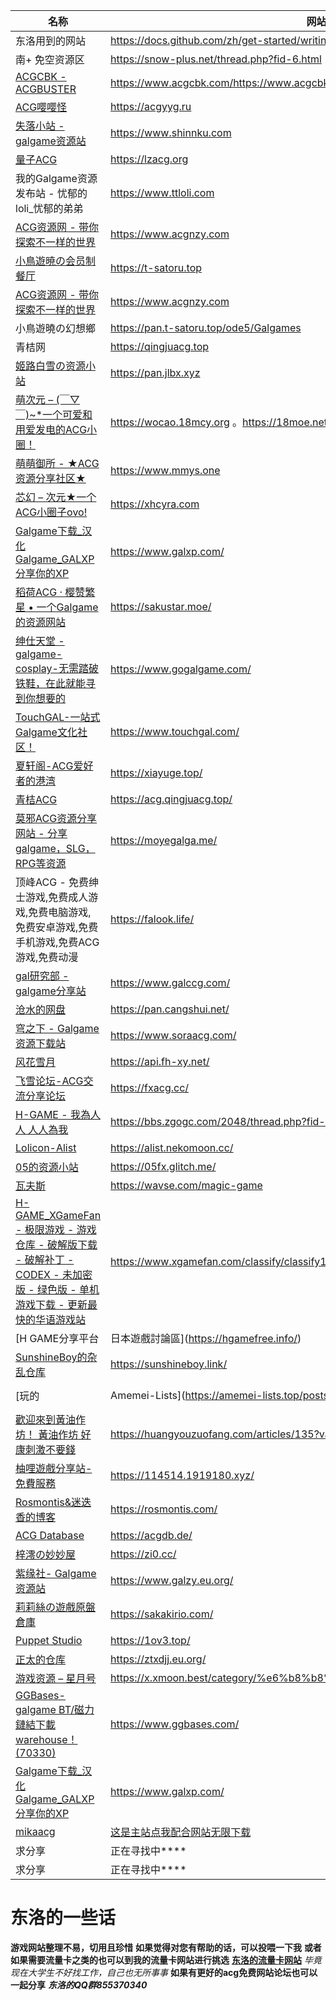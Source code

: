 | 名称         | 网站                | 简介     |
| ---           | ---                  |---|
| 东洛用到的网站 |  https://docs.github.com/zh/get-started/writing-on-github        |勿动|
|  南+  免空资源区  | https://snow-plus.net/thread.php?fid-6.html       |论坛性质|
| [ACGCBK - ACGBUSTER](https://www.acgcbk11.vip/)    | https://www.acgcbk.com/https://www.acgcbk11.vip/       |积分下载|
| [ACG嘤嘤怪](https://acgyyg.ru/)    | https://acgyyg.ru |    免费|
| [失落小站 - galgame资源站 ](https://www.shinnku.com/)     | https://www.shinnku.com       |免费|
| [量子ACG](https://lzacg.org/)    | https://lzacg.org|        免费|
|我的Galgame资源发布站 - 忧郁的loli_忧郁的弟弟   | https://www.ttloli.com        |免费|
|[ACG资源网 - 带你探索不一样的世界](https://www.acgnzy.com/)     | https://www.acgnzy.com       |免费|
| [小鳥遊暁の会员制餐厅](https://t-satoru.top/)    | https://t-satoru.top|        免费|
| [ACG资源网 - 带你探索不一样的世界](https://www.acgnzy.com/)  |https://www.acgnzy.com|        免费|
|  小鳥遊曉の幻想鄉 |https://pan.t-satoru.top/ode5/Galgames|        免费|
| 青桔网  | https://qingjuacg.top|        免费|
| [姬路白雪の资源小站](https://pan.jlbx.xyz/)  | https://pan.jlbx.xyz |        免费|
| [萌次元 – (￣▽￣)~*一个可爱和用爱发电的ACG小圈！](https://wocao.18mcy.org/)  | https://wocao.18mcy.org 。https://18moe.net/up.html |      免费|
|[萌萌御所 - ★ACG资源分享社区★](https://www.mmys.one/)  | https://www.mmys.one |      免费|
| [芯幻 – 次元★一个ACG小圈子ovo!](https://xhcyra.com/)  | https://xhcyra.com|        免费|
 | [Galgame下载_汉化Galgame_GALXP分享你的XP](https://www.galxp.com/)      | https://www.galxp.com/     |  免费   |
 |  [稻荷ACG · 樱赞繁星 • 一个Galgame的资源网站](https://sakustar.moe/)      | https://sakustar.moe/     | 免费    |
 |   [绅仕天堂 - galgame-cosplay-无需踏破铁鞋，在此就能寻到你想要的](https://www.gogalgame.com/)     |  https://www.gogalgame.com/    |    免费 |
 |  [TouchGAL-一站式Galgame文化社区！](https://www.touchgal.com/)     |   https://www.touchgal.com/   | 免费    |
 |  [夏轩阁-ACG爱好者的港湾](https://xiayuge.top/)     |  https://xiayuge.top/    |  免费   |
 |     [青桔ACG  ](https://acg.qingjuacg.top/) |   https://acg.qingjuacg.top/   | 免费  |
 |  [莫邪ACG资源分享网站 - 分享galgame，SLG，RPG等资源](https://moyegalga.me/)     |   https://moyegalga.me/   |   免费 |
 |   顶峰ACG - 免费绅士游戏,免费成人游戏,免费电脑游戏,免费安卓游戏,免费手机游戏,免费ACG游戏,免费动漫    |   https://falook.life/   |免费  |
 |     [gal研究部 - galgame分享站 ](https://www.galccg.com/)  |     https://www.galccg.com/ |   免费  |
 | [沧水的网盘](https://pan.cangshui.net/)       |   https://pan.cangshui.net/   | 免费  |
 |   [穹之下 - Galgame资源下载站 ](https://www.soraacg.com/)    | https://www.soraacg.com/     | 免费    |
 |  [风花雪月](https://api.fh-xy.net/)   | https://api.fh-xy.net/   | 免费    |
 |  [飞雪论坛-ACG交流分享论坛    ](https://fxacg.cc/)| https://fxacg.cc/     | 免费    |
 |  [H-GAME - 我為人人 人人為我](https://bbs.zgogc.com/2048/thread.php?fid-66.html)   | https://bbs.zgogc.com/2048/thread.php?fid-66.html     | 免费    |
|  [Lolicon-Alist ](https://alist.nekomoon.cc/)  |   https://alist.nekomoon.cc/ |  免费  |
|  [05的资源小站](https://05fx.glitch.me/)   |   https://05fx.glitch.me/ |  免费  |
|  [瓦夫斯](https://wavse.com/magic-game)   |   https://wavse.com/magic-game |   免费  |
|  [H-GAME_XGameFan - 极限游戏 - 游戏仓库 - 破解版下载 - 破解补丁 - CODEX - 未加密版 - 绿色版 - 单机游戏下载 - 更新最快的华语游戏站](https://www.xgamefan.com/classify/classify10011001.html)  | https://www.xgamefan.com/classify/classify10011001.html   |  免费   |
| [H GAME分享平台|日本遊戲討論區](https://hgamefree.info/)    |  https://hgamefree.info/  |   免费  |
|  [SunshineBoy的杂乱仓库](https://sunshineboy.link/)  | https://sunshineboy.link/   |   免费  |
|[玩的 | Amemei-Lists](https://amemei-lists.top/posts/49e03169/)    |  https://amemei-lists.top/posts/49e03169/  |   在线游玩  |
|  [歡迎來到黃油作坊！ 黃油作坊 好康刺激不要錢 ](https://huangyouzuofang.com/articles/135?variant=zh-hant)  | https://huangyouzuofang.com/articles/135?variant=zh-hant   | 在线游玩 |
|  [柚哩遊戲分享站-免費服務 ](https://114514.1919180.xyz/)  |  https://114514.1919180.xyz/  |   免费  |
|  [Rosmontis&迷迭香的博客](https://rosmontis.com/)  |    https://rosmontis.com/|   生肉  |
| [ACG Database](https://acgdb.de/)   |  https://acgdb.de/  |   免费  |
| [梓澪の妙妙屋](https://zi0.cc/)   |   https://zi0.cc/ |   免费  |
|   [紫缘社- Galgame资源站](https://www.galzy.eu.org/) |https://www.galzy.eu.org/    |   免费  |
|   [莉莉絲の遊戲原盤倉庫](https://sakakirio.com/)  | https://sakakirio.com/   |   免费  |
|  [Puppet Studio](https://1ov3.top/)  |  https://1ov3.top/  |   免费  |
|  [正太的仓库](https://ztxdjj.eu.org/)  | https://ztxdjj.eu.org/   |   免费  |
 | [游戏资源 – 星月号](https://x.xmoon.best/category/%e6%b8%b8%e6%88%8f%e8%b5%84%e6%ba%90)    |   https://x.xmoon.best/category/%e6%b8%b8%e6%88%8f%e8%b5%84%e6%ba%90 | 猎奇    |
 |  [GGBases-galgame BT/磁力鏈結下載warehouse！ (70330)](https://www.ggbases.com/)   | https://www.ggbases.com/   | 磁力  |
 |  [Galgame下载_汉化Galgame_GALXP分享你的XP](https://www.galxp.com/)  | https://www.galxp.com/   | 磁力  |
 |  [mikaacg](https://www.mikiacg.org)   |[这是主站](https://drive.mikiacg.vip)[点我配合网站无限下载](https://drive.mikiacg.vip/Game)| 每天三次免费下载  |
 |  求分享   | 正在寻找中****   | 正在分享中****    |
 |  求分享   | 正在寻找中****   | 正在分享中****    |

# 东洛的一些话
**游戏网站整理不易，切用且珍惜**
**如果觉得对您有帮助的话，可以投喂一下我**
**或者如果需要流量卡之类的也可以到我的流量卡网站进行挑选**
**[东洛的流量卡网站](https://ka.amiao.co/phone/index?id=6F9D0BF998DBF3D779CE366AC5688F5B)**
*毕竟现在大学生不好找工作，自己也无所事事*
**如果有更好的acg免费网站论坛也可以一起分享**
***东洛的QQ群855370340***

